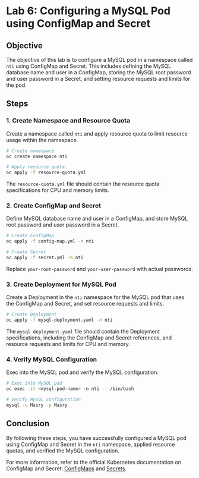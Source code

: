 # Lab 6: Configuring a MySQL Pod using ConfigMap and Secret

## Objective

The objective of this lab is to configure a MySQL pod in a namespace called `nti` using ConfigMap and Secret. This includes defining the MySQL database name and user in a ConfigMap, storing the MySQL root password and user password in a Secret, and setting resource requests and limits for the pod.

## Steps

### 1. Create Namespace and Resource Quota

Create a namespace called `nti` and apply resource quota to limit resource usage within the namespace.

```sh
# Create namespace
oc create namespace nti

# Apply resource quota
oc apply -f resource-quota.yml
```

The `resource-quota.yml` file should contain the resource quota specifications for CPU and memory limits.

### 2. Create ConfigMap and Secret

Define MySQL database name and user in a ConfigMap, and store MySQL root password and user password in a Secret.

```sh
# Create ConfigMap
oc apply -f config-map.yml -n nti

# Create Secret
oc apply -f secret.yml -n nti
```

Replace `your-root-password` and `your-user-password` with actual passwords.


### 3. Create Deployment for MySQL Pod

Create a Deployment in the `nti` namespace for the MySQL pod that uses the ConfigMap and Secret, and set resource requests and limits.

```sh
# Create Deployment
oc apply -f mysql-deployment.yaml -n nti
```

The `mysql-deployment.yaml` file should contain the Deployment specifications, including the ConfigMap and Secret references, and resource requests and limits for CPU and memory.




### 4. Verify MySQL Configuration

Exec into the MySQL pod and verify the MySQL configuration.

```sh
# Exec into MySQL pod
oc exec -it <mysql-pod-name> -n nti -- /bin/bash

# Verify MySQL configuration
mysql -u Masry -p Masry
```


## Conclusion

By following these steps, you have successfully configured a MySQL pod using ConfigMap and Secret in the `nti` namespace, applied resource quotas, and verified the MySQL configuration.

For more information, refer to the official Kubernetes documentation on ConfigMap and Secret: [ConfigMaps](https://kubernetes.io/docs/concepts/configuration/configmap/) and [Secrets](https://kubernetes.io/docs/concepts/configuration/secret/).
